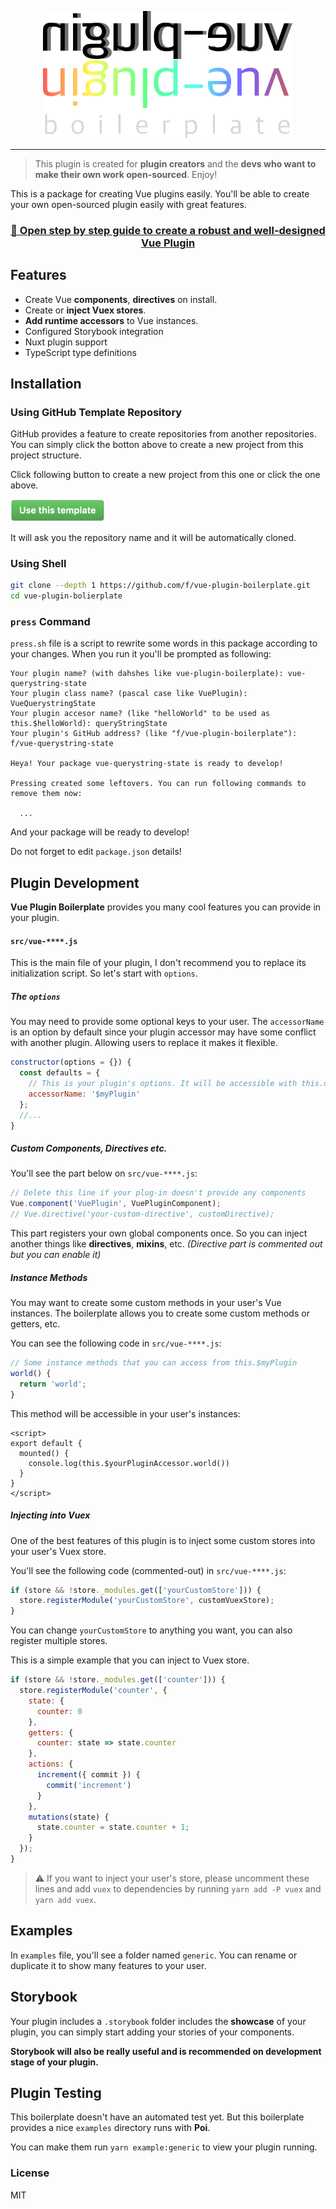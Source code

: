 <p align="center">
<img src="./resources/vue-plugin-boilerplate.png" width="400">
</p>

---

> This plugin is created for **plugin creators** and the **devs who want to make their own work open-sourced**. Enjoy!

This is a package for creating Vue plugins easily. You'll be able to create your own open-sourced plugin easily with great features.

<h3 align="center"><a href="https://github.com/f/vue-plugin-boilerplate/wiki">🚀 Open step by step guide to create a robust and well-designed Vue Plugin</a></h3>

## Features
- Create Vue **components**, **directives** on install.
- Create or **inject Vuex stores**.
- **Add runtime accessors** to Vue instances.
- Configured Storybook integration
- Nuxt plugin support
- TypeScript type definitions

## Installation

### Using **GitHub Template Repository**

GitHub provides a feature to create repositories from another repositories. You can simply click the botton above to create a new project from this project structure.

Click following button to create a new project from this one or click the one above.

<a href="https://github.com/f/vue-plugin-boilerplate/generate">
  <img src="./resources/use-this-template-button.png" width="150" />
</a>

It will ask you the repository name and it will be automatically cloned.

### Using Shell

```bash
git clone --depth 1 https://github.com/f/vue-plugin-boilerplate.git
cd vue-plugin-bolierplate
```

### `press` Command

`press.sh` file is a script to rewrite some words in this package according to your changes. When you run it you'll be prompted as following:

```
Your plugin name? (with dahshes like vue-plugin-boilerplate): vue-querystring-state
Your plugin class name? (pascal case like VuePlugin): VueQuerystringState
Your plugin accesor name? (like "helloWorld" to be used as this.$helloWorld): queryStringState
Your plugin's GitHub address? (like "f/vue-plugin-boilerplate"): f/vue-querystring-state

Heya! Your package vue-querystring-state is ready to develop!

Pressing created some leftovers. You can run following commands to remove them now:

  ...

```

And your package will be ready to develop!

Do not forget to edit `package.json` details!

## Plugin Development

**Vue Plugin Boilerplate** provides you many cool features you can provide in your plugin.

#### `src/vue-****.js`

This is the main file of your plugin, I don't recommend you to replace its initialization script. So let's start with `options`.

##### The `options`

You may need to provide some optional keys to your user. The `accessorName` is an option by default since your plugin accessor may have some conflict with another plugin. Allowing users to replace it makes it flexible.

```js
constructor(options = {}) {
  const defaults = {
    // This is your plugin's options. It will be accessible with this.options
    accessorName: '$myPlugin'
  };
  //...
}
```

##### Custom Components, Directives etc.

You'll see the part below on `src/vue-****.js`:

```js
// Delete this line if your plug-in doesn't provide any components
Vue.component('VuePlugin', VuePluginComponent);
// Vue.directive('your-custom-directive', customDirective);
```

This part registers your own global components once. So you can inject another things like **directives**, **mixins**, etc. *(Directive part is commented out but you can enable it)*

##### Instance Methods

You may want to create some custom methods in your user's Vue instances. The boilerplate allows you to create some custom methods or getters, etc.

You can see the following code in `src/vue-****.js`:

```js
// Some instance methods that you can access from this.$myPlugin
world() {
  return 'world';
}
```

This method will be accessible in your user's instances:

```vue
<script>
export default {
  mounted() {
    console.log(this.$yourPluginAccessor.world())
  }
}
</script>
```

##### Injecting into Vuex

One of the best features of this plugin is to inject some custom stores into your user's Vuex store.

You'll see the following code (commented-out) in `src/vue-****.js`:
```js
if (store && !store._modules.get(['yourCustomStore'])) {
  store.registerModule('yourCustomStore', customVuexStore);
}
```

You can change `yourCustomStore` to anything you want, you can also register multiple stores.

This is a simple example that you can inject to Vuex store.
```js
if (store && !store._modules.get(['counter'])) {
  store.registerModule('counter', {
    state: {
      counter: 0
    },
    getters: {
      counter: state => state.counter
    },
    actions: {
      increment({ commit }) {
        commit('increment')
      }
    },
    mutations(state) {
      state.counter = state.counter + 1;
    }
  });
}
```

> ⚠️ If you want to inject your user's store, please uncomment these lines and add `vuex` to dependencies by running `yarn add -P vuex` and `yarn add vuex`.

## Examples

In `examples` file, you'll see a folder named `generic`. You can rename or duplicate it to show many features to your user.

## Storybook

Your plugin includes a `.storybook` folder includes the **showcase** of your plugin, you can simply start adding your stories of your components.

**Storybook will also be really useful and is recommended on development stage of your plugin.**

## Plugin Testing

This boilerplate doesn't have an automated test yet. But this boilerplate provides a nice `examples` directory runs with **Poi**.

You can make them run `yarn example:generic` to view your plugin running.

### License

MIT
